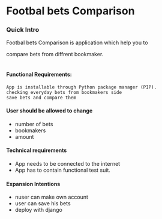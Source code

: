 # Footbal bets Comparison
<h3>Quick Intro</h3>

Footbal bets Comparison is application which help you to 

compare bets from diffrent bookmaker.
<br>
<br>
<h4>Functional Requirements:</h4>

    App is installable through Python package manager (PIP).
    checking everyday bets from bookmakers side
    save bets and compare them
  
  <h4>User should be allowed to change</h4>
<ul>
  <li>number of bets</li>
  <li>bookmakers</li>
  <li>amount</li>
</ul>  


<h4>Technical requirements</h4>
<ul>
  <li>App needs to be connected to the internet </li>
  <li>App has to contain functional test suit.</li>
</ul>  



<h4>Expansion Intentions</h4>
<ul>
  <li>nuser can make own account</li>
  <li> user can save his bets</li>
  <li>deploy with django</li>
</ul>  
    
